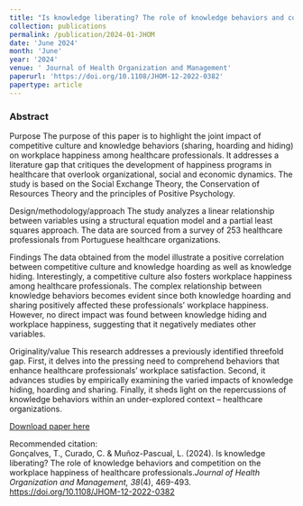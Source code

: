 ```yaml
---
title: "Is knowledge liberating? The role of knowledge behaviors and competition on the workplace happiness of healthcare professionals"
collection: publications
permalink: /publication/2024-01-JHOM
date: 'June 2024'
month: 'June'
year: '2024' 
venue: ' Journal of Health Organization and Management'
paperurl: 'https://doi.org/10.1108/JHOM-12-2022-0382'
papertype: article
---
```

### Abstract
Purpose
The purpose of this paper is to highlight the joint impact of competitive culture and knowledge behaviors (sharing, hoarding and hiding) on workplace happiness among healthcare professionals. It addresses a literature gap that critiques the development of happiness programs in healthcare that overlook organizational, social and economic dynamics. The study is based on the Social Exchange Theory, the Conservation of Resources Theory and the principles of Positive Psychology.

Design/methodology/approach
The study analyzes a linear relationship between variables using a structural equation model and a partial least squares approach. The data are sourced from a survey of 253 healthcare professionals from Portuguese healthcare organizations.

Findings
The data obtained from the model illustrate a positive correlation between competitive culture and knowledge hoarding as well as knowledge hiding. Interestingly, a competitive culture also fosters workplace happiness among healthcare professionals. The complex relationship between knowledge behaviors becomes evident since both knowledge hoarding and sharing positively affected these professionals’ workplace happiness. However, no direct impact was found between knowledge hiding and workplace happiness, suggesting that it negatively mediates other variables.

Originality/value
This research addresses a previously identified threefold gap. First, it delves into the pressing need to comprehend behaviors that enhance healthcare professionals’ workplace satisfaction. Second, it advances studies by empirically examining the varied impacts of knowledge hiding, hoarding and sharing. Finally, it sheds light on the repercussions of knowledge behaviors within an under-explored context – healthcare organizations.

[Download paper here](https://doi.org/10.1108/JHOM-12-2022-0382)

Recommended citation:<br>
Gonçalves, T., Curado, C. & Muñoz-Pascual, L. (2024). Is knowledge liberating? The role of knowledge behaviors and competition on the workplace happiness of healthcare professionals.<em>Journal of Health Organization and Management, 38</em>(4), 469-493. https://doi.org/10.1108/JHOM-12-2022-0382 
